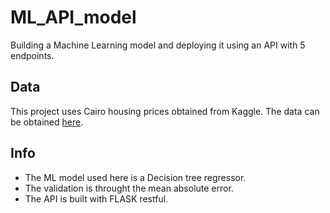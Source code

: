 # ML_API_model
Building a Machine Learning model and deploying it using an API with 5 endpoints.

## Data 
This project uses Cairo housing prices obtained from Kaggle. The data can be obtained [here](https://www.kaggle.com/datasets/iyadelwy/egypt-housing-prices).

## Info
* The ML model used here is a Decision tree regressor. 
* The validation is throught the mean absolute error.
* The API is built with FLASK restful. 

